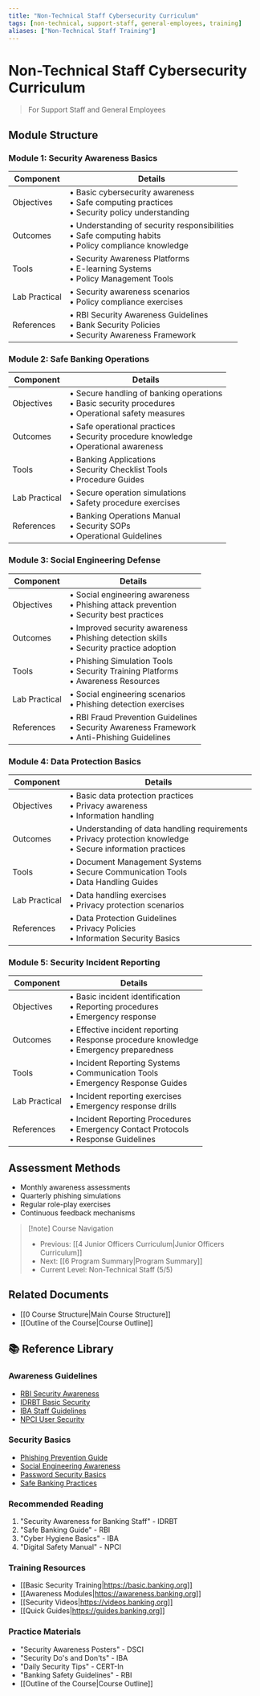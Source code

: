```yaml
---
title: "Non-Technical Staff Cybersecurity Curriculum"
tags: [non-technical, support-staff, general-employees, training]
aliases: ["Non-Technical Staff Training"]
---
```


# Non-Technical Staff Cybersecurity Curriculum
> For Support Staff and General Employees

## Module Structure

### Module 1: Security Awareness Basics
| Component | Details |
|-----------|---------|
| Objectives | • Basic cybersecurity awareness<br>• Safe computing practices<br>• Security policy understanding |
| Outcomes | • Understanding of security responsibilities<br>• Safe computing habits<br>• Policy compliance knowledge |
| Tools | • Security Awareness Platforms<br>• E-learning Systems<br>• Policy Management Tools |
| Lab Practical | • Security awareness scenarios<br>• Policy compliance exercises |
| References | • RBI Security Awareness Guidelines<br>• Bank Security Policies<br>• Security Awareness Framework |

### Module 2: Safe Banking Operations
| Component | Details |
|-----------|---------|
| Objectives | • Secure handling of banking operations<br>• Basic security procedures<br>• Operational safety measures |
| Outcomes | • Safe operational practices<br>• Security procedure knowledge<br>• Operational awareness |
| Tools | • Banking Applications<br>• Security Checklist Tools<br>• Procedure Guides |
| Lab Practical | • Secure operation simulations<br>• Safety procedure exercises |
| References | • Banking Operations Manual<br>• Security SOPs<br>• Operational Guidelines |

### Module 3: Social Engineering Defense
| Component | Details |
|-----------|---------|
| Objectives | • Social engineering awareness<br>• Phishing attack prevention<br>• Security best practices |
| Outcomes | • Improved security awareness<br>• Phishing detection skills<br>• Security practice adoption |
| Tools | • Phishing Simulation Tools<br>• Security Training Platforms<br>• Awareness Resources |
| Lab Practical | • Social engineering scenarios<br>• Phishing detection exercises |
| References | • RBI Fraud Prevention Guidelines<br>• Security Awareness Framework<br>• Anti-Phishing Guidelines |

### Module 4: Data Protection Basics
| Component | Details |
|-----------|---------|
| Objectives | • Basic data protection practices<br>• Privacy awareness<br>• Information handling |
| Outcomes | • Understanding of data handling requirements<br>• Privacy protection knowledge<br>• Secure information practices |
| Tools | • Document Management Systems<br>• Secure Communication Tools<br>• Data Handling Guides |
| Lab Practical | • Data handling exercises<br>• Privacy protection scenarios |
| References | • Data Protection Guidelines<br>• Privacy Policies<br>• Information Security Basics |

### Module 5: Security Incident Reporting
| Component | Details |
|-----------|---------|
| Objectives | • Basic incident identification<br>• Reporting procedures<br>• Emergency response |
| Outcomes | • Effective incident reporting<br>• Response procedure knowledge<br>• Emergency preparedness |
| Tools | • Incident Reporting Systems<br>• Communication Tools<br>• Emergency Response Guides |
| Lab Practical | • Incident reporting exercises<br>• Emergency response drills |
| References | • Incident Reporting Procedures<br>• Emergency Contact Protocols<br>• Response Guidelines |

## Assessment Methods
- Monthly awareness assessments
- Quarterly phishing simulations
- Regular role-play exercises
- Continuous feedback mechanisms

> [!note] Course Navigation
> - Previous: [[4 Junior Officers Curriculum|Junior Officers Curriculum]]
> - Next: [[6 Program Summary|Program Summary]]
> - Current Level: Non-Technical Staff (5/5)

## Related Documents
- [[0 Course Structure|Main Course Structure]]
- [[Outline of the Course|Course Outline]]

## 📚 Reference Library

### Awareness Guidelines
- [RBI Security Awareness](https://rbi.org.in/awareness)
- [IDRBT Basic Security](https://idrbt.ac.in/basic)
- [IBA Staff Guidelines](https://iba.org.in/staff)
- [NPCI User Security](https://npci.org.in/users)

### Security Basics
- [Phishing Prevention Guide](https://phishing.banking.org)
- [Social Engineering Awareness](https://social.banking.org)
- [Password Security Basics](https://password.banking.org)
- [Safe Banking Practices](https://safe.banking.org)

### Recommended Reading
1. "Security Awareness for Banking Staff" - IDRBT
2. "Safe Banking Guide" - RBI
3. "Cyber Hygiene Basics" - IBA
4. "Digital Safety Manual" - NPCI

### Training Resources
- [[Basic Security Training|https://basic.banking.org]]
- [[Awareness Modules|https://awareness.banking.org]]
- [[Security Videos|https://videos.banking.org]]
- [[Quick Guides|https://guides.banking.org]]

### Practice Materials
- "Security Awareness Posters" - DSCI
- "Security Do's and Don'ts" - IBA
- "Daily Security Tips" - CERT-In
- "Banking Safety Guidelines" - RBI 
- [[Outline of the Course|Course Outline]] 